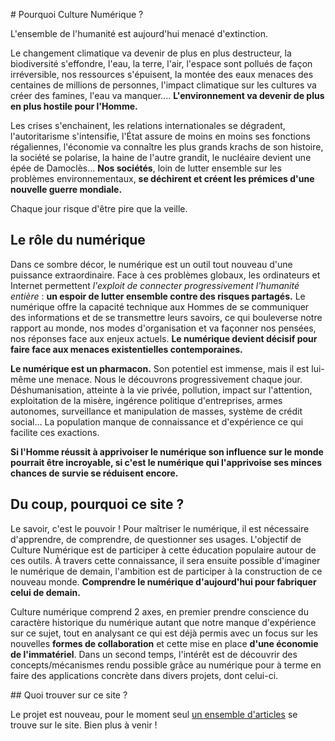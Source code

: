 # Pourquoi Culture Numérique ?

L'ensemble de l'humanité est aujourd'hui menacé d'extinction.  

Le changement climatique va devenir de plus en plus destructeur, la biodiversité s'effondre, l'eau, la terre, l'air, l'espace sont pollués de façon irréversible, nos ressources s'épuisent, la montée des eaux menaces des centaines de millions de personnes, l'impact climatique sur les cultures va créer des famines, l'eau va manquer.... **L'environnement va devenir de plus en plus hostile pour l'Homme.**

Les crises s'enchainent, les relations internationales se dégradent, l'autoritarisme s'intensifie, l'État assure de moins en moins ses fonctions régaliennes, l'économie va connaître les plus grands krachs de son histoire, la société se polarise, la haine de l'autre grandit, le nucléaire devient une épée de Damoclès... **Nos sociétés**, loin de lutter ensemble sur les problèmes environnementaux, **se déchirent et créent les prémices d'une nouvelle guerre mondiale.**

Chaque jour risque d'être pire que la veille.

## Le rôle du numérique

Dans ce sombre décor, le numérique est un outil tout nouveau d'une puissance extraordinaire. Face à ces problèmes globaux, les ordinateurs et Internet permettent *l'exploit de connecter progressivement l'humanité entière* : **un espoir de lutter ensemble contre des risques partagés.** Le numérique offre la capacité technique aux Hommes de se communiquer des informations et de se transmettre leurs savoirs, ce qui bouleverse notre rapport au monde, nos modes d'organisation et va façonner nos pensées, nos réponses face aux enjeux actuels. **Le numérique devient décisif pour faire face aux menaces existentielles contemporaines.**

**Le numérique est un pharmacon.** Son potentiel est immense, mais il est lui-même une menace. Nous le découvrons progressivement chaque jour. Déshumanisation, atteinte à la vie privée, pollution, impact sur l'attention, exploitation de la misère, ingérence politique d'entreprises, armes autonomes, surveillance et manipulation de masses, système de crédit social... La population manque de connaissance et d'expérience ce qui facilite ces exactions.

**Si l'Homme réussit à apprivoiser le numérique son influence sur le monde pourrait être incroyable, si c'est le numérique qui l'apprivoise ses minces chances de survie se réduisent encore.**

## Du coup, pourquoi ce site ?

Le savoir, c'est le pouvoir ! Pour maîtriser le numérique, il est nécessaire d'apprendre, de comprendre, de questionner ses usages. L'objectif de Culture Numérique est de participer à cette éducation populaire autour de ces outils. À travers cette connaissance, il sera ensuite possible d'imaginer le numérique de demain, l'ambition est de participer à la construction de ce nouveau monde. **Comprendre le numérique d'aujourd'hui pour fabriquer celui de demain.**

Culture numérique comprend 2 axes, en premier prendre conscience du caractère historique du numérique autant que notre manque d'expérience sur ce sujet, tout en analysant ce qui est déjà permis avec un focus sur les nouvelles **formes de collaboration** et cette mise en place **d'une économie de l'immatériel**. Dans un second temps, l'intérêt est de découvrir des concepts/mécanismes rendu possible grâce au numérique pour à terme en faire des applications concrète dans divers projets, dont celui-ci.

## Quoi trouver sur ce site ?

Le projet est nouveau, pour le moment seul [un ensemble d'articles](/articles/) se trouve sur le site. Bien plus à venir !
